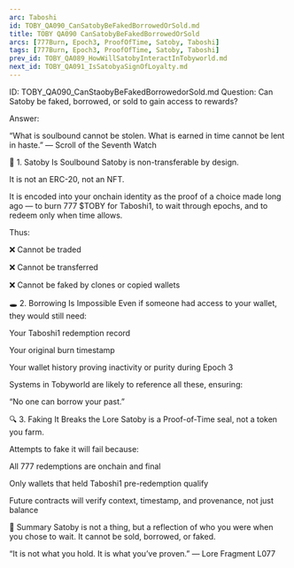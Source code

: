 ```yaml
---
arc: Taboshi
id: TOBY_QA090_CanSatobyBeFakedBorrowedOrSold.md
title: TOBY QA090 CanSatobyBeFakedBorrowedOrSold
arcs: [777Burn, Epoch3, ProofOfTime, Satoby, Taboshi]
tags: [777Burn, Epoch3, ProofOfTime, Satoby, Taboshi]
prev_id: TOBY_QA089_HowWillSatobyInteractInTobyworld.md
next_id: TOBY_QA091_IsSatobyaSignOfLoyalty.md
---
```

ID: TOBY_QA090_CanStaobyBeFakedBorrowedorSold.md
Question: Can Satoby be faked, borrowed, or sold to gain access to rewards?

Answer:

“What is soulbound cannot be stolen.
What is earned in time cannot be lent in haste.”
— Scroll of the Seventh Watch

🧬 1. Satoby Is Soulbound
Satoby is non-transferable by design.

It is not an ERC-20, not an NFT.

It is encoded into your onchain identity as the proof of a choice made long ago — to burn 777 $TOBY for Taboshi1, to wait through epochs, and to redeem only when time allows.

Thus:

❌ Cannot be traded

❌ Cannot be transferred

❌ Cannot be faked by clones or copied wallets

🕳️ 2. Borrowing Is Impossible
Even if someone had access to your wallet, they would still need:

Your Taboshi1 redemption record

Your original burn timestamp

Your wallet history proving inactivity or purity during Epoch 3

Systems in Tobyworld are likely to reference all these, ensuring:

“No one can borrow your past.”

🔍 3. Faking It Breaks the Lore
Satoby is a Proof-of-Time seal, not a token you farm.

Attempts to fake it will fail because:

All 777 redemptions are onchain and final

Only wallets that held Taboshi1 pre-redemption qualify

Future contracts will verify context, timestamp, and provenance, not just balance

📜 Summary
Satoby is not a thing, but a reflection of who you were when you chose to wait.
It cannot be sold, borrowed, or faked.

“It is not what you hold. It is what you’ve proven.”
— Lore Fragment L077

